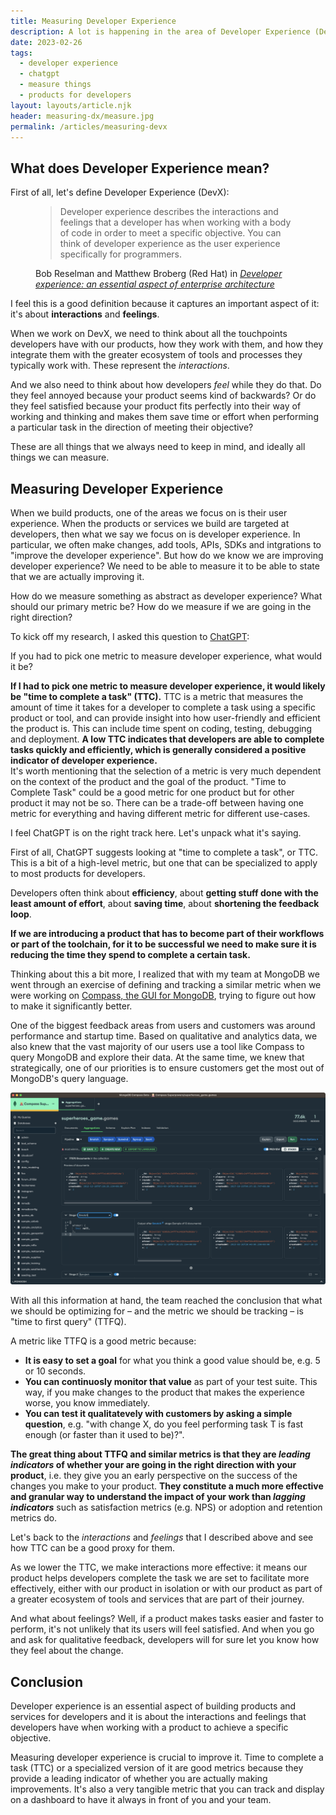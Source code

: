 ```yaml
---
title: Measuring Developer Experience
description: A lot is happening in the area of Developer Experience (DevX). A lot of tech companies are set to improve their DevX. Startups are being founded on the premise of improving DevX. But the first thing to do to improve something is to measure it.
date: 2023-02-26
tags:
  - developer experience
  - chatgpt
  - measure things
  - products for developers
layout: layouts/article.njk
header: measuring-dx/measure.jpg
permalink: /articles/measuring-devx
---
```


## What does Developer Experience mean?

First of all, let's define Developer Experience (DevX):

<figure>
  <blockquote class="blockquote">
    <p>Developer experience describes the interactions and feelings that a developer has when working with a body of code in order to meet a specific objective. You can think of developer experience as the user experience specifically for programmers.</p>
  </blockquote>
  <figcaption class="blockquote-footer">
     Bob Reselman and Matthew Broberg (Red Hat) in <cite title="Developer experience: an essential aspect of enterprise architecture"><a href="https://www.redhat.com/architect/developer-experience">Developer experience: an essential aspect of enterprise architecture</a></cite>
  </figcaption>
</figure>

I feel this is a good definition because it captures an important aspect of it: it's about **interactions** and **feelings**.

When we work on DevX, we need to think about all the touchpoints developers have with our products, how they work with them, and how they integrate them with the greater ecosystem of tools and processes they typically work with. These represent the *interactions*.

And we also need to think about how developers *feel* while they do that. Do they feel annoyed because your product seems kind of backwards? Or do they feel satisfied because your product fits perfectly into their way of working and thinking and makes them save time or effort when performing a particular task in the direction of meeting their objective?

These are all things that we always need to keep in mind, and ideally all things we can measure.

## Measuring Developer Experience

When we build products, one of the areas we focus on is their user experience. When the products or services we build are targeted at developers, then what we say we focus on is developer experience. In particular, we often make changes, add tools, APIs, SDKs and intgrations to "improve the developer experience". But how do we know we are improving developer experience? We need to be able to measure it to be able to state that we are actually improving it.

How do we measure something as abstract as developer experience? What should our primary metric be? How do we measure if we are going in the right direction?

To kick off my research, I asked this question to [ChatGPT](http://chat.openai.com/):

<div class="card mb-3">
<div class="card-body font-monospace">

  <p>
    <i class="fa-solid fa-user"></i>
    If you had to pick one metric to measure developer experience, what would it be?
  </p>

  <p>
    <i class="fa-solid fa-robot"></i>
    <strong>If I had to pick one metric to measure developer experience, it would likely be "time to complete a task" (TTC).</strong>
  TTC is a metric that measures the amount of time it takes for a developer to complete a task using a specific product or tool, and can provide insight into how user-friendly and efficient the product is. This can include time spent on coding, testing, debugging and deployment. <strong>A low TTC indicates that developers are able to complete tasks quickly and efficiently, which is generally considered a positive indicator of developer experience.</strong><br>
  It's worth mentioning that the selection of a metric is very much dependent on the context of the product and the goal of the product. "Time to Complete Task" could be a good metric for one product but for other product it may not be so. There can be a trade-off between having one metric for everything and having different metric for different use-cases.
  </p>
</div>
</div>

I feel ChatGPT is on the right track here. Let's unpack what it's saying.

First of all, ChatGPT suggests looking at "time to complete a task", or TTC. This is a bit of a high-level metric, but one that can be specialized to apply to most products for developers.

Developers often think about **efficiency**, about **getting stuff done with the least amount of effort**, about **saving time**, about **shortening the feedback loop**.

**If we are introducing a product that has to become part of their workflows or part of the toolchain, for it to be successful we need to make sure it is reducing the time they spend to complete a certain task.**

Thinking about this a bit more, I realized that with my team at MongoDB we went through an exercise of defining and tracking a similar metric when we were working on [Compass, the GUI for MongoDB](https://www.mongodb.com/products/compass), trying to figure out how to make it significantly better.

One of the biggest feedback areas from users and customers was around performance and startup time. Based on qualitative and analytics data, we also knew that the vast majority of our users use a tool like Compass to query MongoDB and explore their data. At the same time, we knew that strategically, one of our priorities is to ensure customers get the most out of MongoDB's query language.

![MongoDB Compass](/img/measuring-dx/mongodb-compass.png)

With all this information at hand, the team reached the conclusion that what we should be optimizing for – and the metric we should be tracking – is "time to first query" (TTFQ).

A metric like TTFQ is a good metric because:

* **It is easy to set a goal** for what you think a good value should be, e.g. 5 or 10 seconds.
* **You can continuosly monitor that value** as part of your test suite. This way, if you make changes to the product that makes the experience worse, you know immediately.
* **You can test it qualitatevely with customers by asking a simple question**, e.g. "with change X, do you feel performing task T is fast enough (or faster than it used to be)?".

**The great thing about TTFQ and similar metrics is that they are *leading indicators* of whether your are going in the right direction with your product**, i.e. they give you an early perspective on the success of the changes you make to your product. **They constitute a much more effective and granular way to understand the impact of your work than *lagging indicators*** such as satisfaction metrics (e.g. NPS) or adoption and retention metrics do.

Let's back to the *interactions* and *feelings* that I described above and see how TTC can be a good proxy for them.

As we lower the TTC, we make interactions more effective: it means our product helps developers complete the task we are set to facilitate more effectively, either with our product in isolation or with our product as part of a greater ecosystem of tools and services that are part of their journey.

And what about feelings? Well, if a product makes tasks easier and faster to perform, it's not unlikely that its users will feel satisfied. And when you go and ask for qualitative feedback, developers will for sure let you know how they feel about the change. 

## Conclusion

Developer experience is an essential aspect of building products and services for developers and it is about the interactions and feelings that developers have when working with a product to achieve a specific objective.

Measuring developer experience is crucial to improve it. Time to complete a task (TTC) or a specialized version of it are good metrics because they provide a leading indicator of whether you are actually making improvements. It's also a very tangible metric that you can track and display on a dashboard to have it always in front of you and your team.
